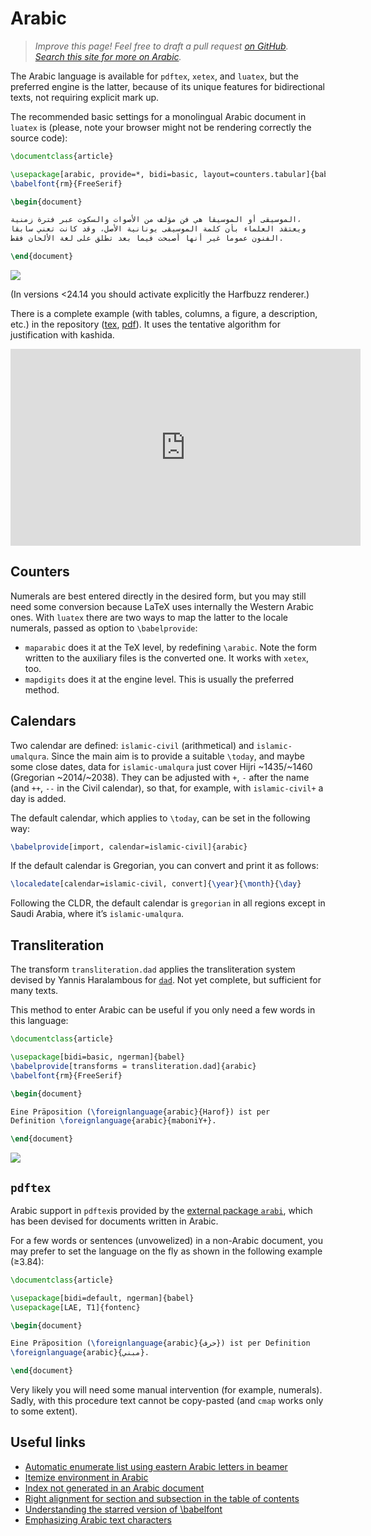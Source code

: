 # Arabic

<blockquote>
  <p><em>Improve this page! Feel free to draft a pull request <a href="https://github.com/latex3/babel/tree/docs/docs">on GitHub</a>.<br>
  <a
  href="https://www.google.com/search?q=site%3Alatex3.github.io%2Fbabel+Arabic">Search this site for more on Arabic</a>.</em></p>
</blockquote>

The Arabic language is available for `pdftex`, `xetex`, and `luatex`, but the
preferred engine is the latter, because of its unique features for
bidirectional texts, not requiring explicit mark up.

The recommended basic settings for a monolingual Arabic document in
`luatex` is (please, note your browser might not be rendering correctly
the source code):
```tex
\documentclass{article}

\usepackage[arabic, provide=*, bidi=basic, layout=counters.tabular]{babel}
\babelfont{rm}{FreeSerif}

\begin{document}

الموسيقى أو الموسيقا هي فن مؤلف من الأصوات والسكوت عبر فترة زمنية،
ويعتقد العلماء بأن كلمة الموسيقى يونانية الأصل، وقد كانت تعني سابقا
الفنون عموما غير أنها أصبحت فيما بعد تطلق على لغة الألحان فقط.

\end{document}
```

![](https://user-images.githubusercontent.com/1314536/97981471-a6943300-1dd2-11eb-8f13-3fb5c20dc355.png)

(In versions <24.14 you should activate explicitly the Harfbuzz
renderer.)

There is a complete example (with tables, columns, a figure, a
description, etc.) in the repository
([tex](https://github.com/latex3/babel/blob/main/samples/lua-arabic.tex), 
[pdf](https://github.com/latex3/babel/blob/main/samples/lua-arabic.pdf)).
It uses the tentative algorithm for justification with kashida.

<iframe width="560" height="315" src="https://www.youtube.com/embed/0S11nSRxgww?si=TGelRpaL8pmzSOZP" title="YouTube video player" frameborder="0" allow="accelerometer; autoplay; clipboard-write; encrypted-media; gyroscope; picture-in-picture; web-share" referrerpolicy="strict-origin-when-cross-origin" allowfullscreen></iframe>

## Counters

Numerals are best entered directly in the desired
form, but you may still need some conversion because LaTeX uses internally
the Western Arabic ones. With `luatex` there are two ways to map the
latter to the locale numerals, passed as option to `\babelprovide`:
* `maparabic` does it at the TeX level, by redefining `\arabic`. Note
  the form written to the auxiliary files is the converted one. It works
  with `xetex`, too.
* `mapdigits` does it at the engine level. This is
  usually the preferred method.
  
## Calendars

Two calendar are defined: `islamic-civil` (arithmetical) and
`islamic-umalqura`. Since the main aim is to provide a suitable
`\today`, and maybe some close dates, data for `islamic-umalqura` just
cover Hijri ~1435/~1460 (Gregorian ~2014/~2038). They can be adjusted
with `+`, `-` after the name (and `++`, `--` in the Civil calendar), so
that, for example, with `islamic-civil+` a day is added.

The default calendar, which applies to `\today`, can be set in the
following way:
```tex
\babelprovide[import, calendar=islamic-civil]{arabic}
```
If the default calendar is Gregorian, you can convert and print it as follows:
```tex
\localedate[calendar=islamic-civil, convert]{\year}{\month}{\day}
```

Following the CLDR, the default calendar is `gregorian` in all regions
except in Saudi Arabia, where it’s `islamic-umalqura`.

## Transliteration 

The transform `transliteration.dad` applies the transliteration system
devised by Yannis Haralambous for
[`dad`](http://mirrors.ctan.org/language/arabic/dad/dad-user-guide.pdf).
Not yet complete, but sufficient for many texts. 

This method to enter Arabic can be useful if you only need a few words
in this language:
```tex
\documentclass{article}

\usepackage[bidi=basic, ngerman]{babel}
\babelprovide[transforms = transliteration.dad]{arabic}
\babelfont{rm}{FreeSerif}

\begin{document}

Eine Präposition (\foreignlanguage{arabic}{Harof}) ist per
Definition \foreignlanguage{arabic}{maboniY+}.

\end{document}
```
![](../media/arabic-sample-dad.png)

## `pdftex`

Arabic support in `pdftex`is provided by the [external package
`arabi`](https://ctan.org/pkg/arabi), which has been devised for
documents written in Arabic.

For a few words or sentences (unvowelized) in a non-Arabic document,
you may prefer to set the language on the fly as shown in the following
example (≥3.84):
```tex
\documentclass{article}

\usepackage[bidi=default, ngerman]{babel}
\usepackage[LAE, T1]{fontenc}

\begin{document}

Eine Präposition (\foreignlanguage{arabic}{حرف}) ist per Definition
\foreignlanguage{arabic}{مبني}.

\end{document}
```
Very likely you will need some manual intervention (for example,
numerals). Sadly, with this procedure text cannot be copy-pasted (and
`cmap` works only to some extent).
 
## Useful links

* [Automatic enumerate list using eastern Arabic letters in beamer](https://tex.stackexchange.com/a/599846/5735)
* [Itemize environment in Arabic](https://tex.stackexchange.com/a/528562/5735)
* [Index not generated in an Arabic document](https://tex.stackexchange.com/a/506482/5735)
* [Right alignment for section and subsection in the table of contents](https://tex.stackexchange.com/a/587584/5735)
* [Understanding the starred version of \babelfont](https://tex.stackexchange.com/a/603925/5735)
* [Emphasizing Arabic text characters](https://tex.stackexchange.com/questions/528341/emphasizing-arabic-text-characters)


